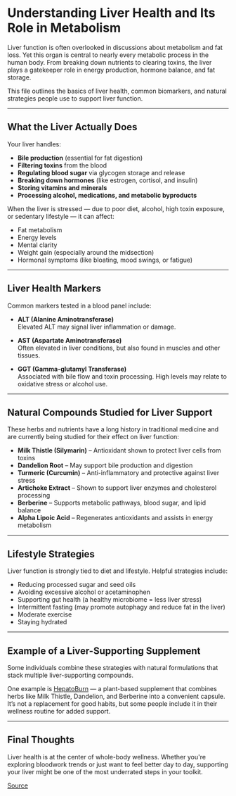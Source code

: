 # Understanding Liver Health and Its Role in Metabolism

Liver function is often overlooked in discussions about metabolism and fat loss. Yet this organ is central to nearly every metabolic process in the human body. From breaking down nutrients to clearing toxins, the liver plays a gatekeeper role in energy production, hormone balance, and fat storage.

This file outlines the basics of liver health, common biomarkers, and natural strategies people use to support liver function.

---

## What the Liver Actually Does

Your liver handles:
- **Bile production** (essential for fat digestion)
- **Filtering toxins** from the blood
- **Regulating blood sugar** via glycogen storage and release
- **Breaking down hormones** (like estrogen, cortisol, and insulin)
- **Storing vitamins and minerals**
- **Processing alcohol, medications, and metabolic byproducts**

When the liver is stressed — due to poor diet, alcohol, high toxin exposure, or sedentary lifestyle — it can affect:
- Fat metabolism
- Energy levels
- Mental clarity
- Weight gain (especially around the midsection)
- Hormonal symptoms (like bloating, mood swings, or fatigue)

---

## Liver Health Markers

Common markers tested in a blood panel include:

- **ALT (Alanine Aminotransferase)**  
Elevated ALT may signal liver inflammation or damage.

- **AST (Aspartate Aminotransferase)**  
Often elevated in liver conditions, but also found in muscles and other tissues.

- **GGT (Gamma-glutamyl Transferase)**  
Associated with bile flow and toxin processing. High levels may relate to oxidative stress or alcohol use.

---

## Natural Compounds Studied for Liver Support

These herbs and nutrients have a long history in traditional medicine and are currently being studied for their effect on liver function:

- **Milk Thistle (Silymarin)** – Antioxidant shown to protect liver cells from toxins
- **Dandelion Root** – May support bile production and digestion
- **Turmeric (Curcumin)** – Anti-inflammatory and protective against liver stress
- **Artichoke Extract** – Shown to support liver enzymes and cholesterol processing
- **Berberine** – Supports metabolic pathways, blood sugar, and lipid balance
- **Alpha Lipoic Acid** – Regenerates antioxidants and assists in energy metabolism

---

## Lifestyle Strategies

Liver function is strongly tied to diet and lifestyle. Helpful strategies include:
- Reducing processed sugar and seed oils
- Avoiding excessive alcohol or acetaminophen
- Supporting gut health (a healthy microbiome = less liver stress)
- Intermittent fasting (may promote autophagy and reduce fat in the liver)
- Moderate exercise
- Staying hydrated

---

## Example of a Liver-Supporting Supplement

Some individuals combine these strategies with natural formulations that stack multiple liver-supporting compounds.

One example is [HepatoBurn](https://tinyurl.com/fpj98van) — a plant-based supplement that combines herbs like Milk Thistle, Dandelion, and Berberine into a convenient capsule. It’s not a replacement for good habits, but some people include it in their wellness routine for added support.

---

## Final Thoughts

Liver health is at the center of whole-body wellness. Whether you're exploring bloodwork trends or just want to feel better day to day, supporting your liver might be one of the most underrated steps in your toolkit.

[Source](https://drhei.com/)
